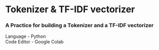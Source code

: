 # Tokenizer & TF-IDF vectorizer
### A Practice for building a Tokenizer and a TF-IDF vectorizer

Language - Python <br>
Code Editor - Google Colab
